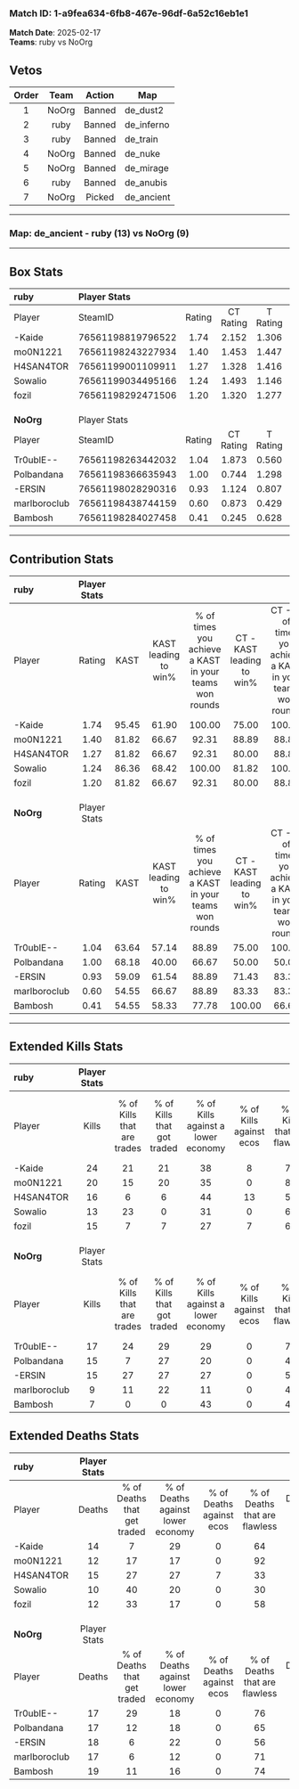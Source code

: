 ### Match ID: 1-a9fea634-6fb8-467e-96df-6a52c16eb1e1  
**Match Date**: 2025-02-17  
**Teams**: ruby vs NoOrg  

## Vetos  

| Order | Team | Action | Map |
| :---: | :--: | :----: | --- |
| 1 | NoOrg | Banned | de_dust2 |
| 2 | ruby | Banned | de_inferno |
| 3 | ruby | Banned | de_train |
| 4 | NoOrg | Banned | de_nuke |
| 5 | NoOrg | Banned | de_mirage |
| 6 | ruby | Banned | de_anubis |
| 7 | NoOrg | Picked | de_ancient |

---  

### **Map**: de_ancient - ruby (13) vs NoOrg (9)  
---  

## Box Stats  

| **ruby**     | Player Stats      |        |           |          |       |       |       |         |        |      |     |
| :- | :- | :-: | :-: | :-: | :-: | :-: | :-: | :-: | :-: | :-: | :-: |
| Player       | SteamID           | Rating | CT Rating | T Rating | KAST  |  ADR  | Kills | Assists | Deaths | K/D  | HS% |
| -Kaide       | 76561198819796522 |  1.74  |   2.152   |  1.306   | 95.45 | 109.9 |  24   |    6    |   14   | 1.71 | 58  |
| mo0N1221     | 76561198243227934 |  1.40  |   1.453   |  1.447   | 81.82 | 74.6  |  20   |    2    |   12   | 1.67 | 50  |
| H4SAN4TOR    | 76561199001109911 |  1.27  |   1.328   |  1.416   | 81.82 | 92.9  |  16   |   11    |   15   | 1.07 | 56  |
| Sowalio      | 76561199034495166 |  1.24  |   1.493   |  1.146   | 86.36 | 70.9  |  13   |   11    |   10   | 1.30 | 69  |
| fozil        | 76561198292471506 |  1.20  |   1.320   |  1.277   | 81.82 | 71.1  |  15   |    3    |   12   | 1.25 | 53  |
|              |                   |        |           |          |       |       |       |         |        |      |     |
|              |                   |        |           |          |       |       |       |         |        |      |     |
|              |                   |        |           |          |       |       |       |         |        |      |     |
| **NoOrg**    | Player Stats      |        |           |          |       |       |       |         |        |      |     |
| Player       | SteamID           | Rating | CT Rating | T Rating | KAST  |  ADR  | Kills | Assists | Deaths | K/D  | HS% |
| Tr0ublE--    | 76561198263442032 |  1.04  |   1.873   |  0.560   | 63.64 | 75.1  |  17   |    3    |   17   | 1.00 | 47  |
| Polbandana   | 76561198366635943 |  1.00  |   0.744   |  1.298   | 68.18 | 76.8  |  15   |    3    |   17   | 0.88 | 73  |
| -ERSIN       | 76561198028290316 |  0.93  |   1.124   |  0.807   | 59.09 | 83.5  |  15   |    3    |   18   | 0.83 | 53  |
| marlboroclub | 76561198438744159 |  0.60  |   0.873   |  0.429   | 54.55 | 56.4  |   9   |    5    |   17   | 0.53 | 66  |
| Bambosh      | 76561198284027458 |  0.41  |   0.245   |  0.628   | 54.55 | 36.7  |   7   |    3    |   19   | 0.37 | 71  |
---  

## Contribution Stats  

| **ruby**     | Player Stats |       |                      |                                                        |                           |                                                             |                          |                                                            |
| :- | :-: | :-: | :-: | :-: | :-: | :-: | :-: | :-: |
| Player       |    Rating    | KAST  | KAST leading to win% | % of times you achieve a KAST in your teams won rounds | CT - KAST leading to win% | CT - % of times you achieve a KAST in your teams won rounds | T - KAST leading to win% | T - % of times you achieve a KAST in your teams won rounds |
| -Kaide       |     1.74     | 95.45 |        61.90         |                         100.00                         |           75.00           |                           100.00                            |          44.44           |                           100.00                           |
| mo0N1221     |     1.40     | 81.82 |        66.67         |                         92.31                          |           88.89           |                            88.89                            |          44.44           |                           100.00                           |
| H4SAN4TOR    |     1.27     | 81.82 |        66.67         |                         92.31                          |           80.00           |                            88.89                            |          50.00           |                           100.00                           |
| Sowalio      |     1.24     | 86.36 |        68.42         |                         100.00                         |           81.82           |                           100.00                            |          50.00           |                           100.00                           |
| fozil        |     1.20     | 81.82 |        66.67         |                         92.31                          |           80.00           |                            88.89                            |          50.00           |                           100.00                           |
|              |              |       |                      |                                                        |                           |                                                             |                          |                                                            |
|              |              |       |                      |                                                        |                           |                                                             |                          |                                                            |
|              |              |       |                      |                                                        |                           |                                                             |                          |                                                            |
| **NoOrg**    | Player Stats |       |                      |                                                        |                           |                                                             |                          |                                                            |
| Player       |    Rating    | KAST  | KAST leading to win% | % of times you achieve a KAST in your teams won rounds | CT - KAST leading to win% | CT - % of times you achieve a KAST in your teams won rounds | T - KAST leading to win% | T - % of times you achieve a KAST in your teams won rounds |
| Tr0ublE--    |     1.04     | 63.64 |        57.14         |                         88.89                          |           75.00           |                           100.00                            |          33.33           |                           66.67                            |
| Polbandana   |     1.00     | 68.18 |        40.00         |                         66.67                          |           50.00           |                            50.00                            |          33.33           |                           100.00                           |
| -ERSIN       |     0.93     | 59.09 |        61.54         |                         88.89                          |           71.43           |                            83.33                            |          50.00           |                           100.00                           |
| marlboroclub |     0.60     | 54.55 |        66.67         |                         88.89                          |           83.33           |                            83.33                            |          50.00           |                           100.00                           |
| Bambosh      |     0.41     | 54.55 |        58.33         |                         77.78                          |          100.00           |                            66.67                            |          37.50           |                           100.00                           |
---  

## Extended Kills Stats  

| **ruby**     | Player Stats |                            |                            |                                    |                         |                              |                                 |                                       |                    |           |
| :- | :-: | :-: | :-: | :-: | :-: | :-: | :-: | :-: | :-: | :-: |
| Player       |    Kills     | % of Kills that are trades | % of Kills that got traded | % of Kills against a lower economy | % of Kills against ecos | % of Kills that are flawless | % of Kills that are close duels | % of Kills that are assisted by flash | Pistol Round Kills | AWP Kills |
| -Kaide       |      24      |             21             |             21             |                 38                 |            8            |              71              |                4                |                   4                   |         1          |     2     |
| mo0N1221     |      20      |             15             |             20             |                 35                 |            0            |              85              |                0                |                   5                   |         4          |     5     |
| H4SAN4TOR    |      16      |             6              |             6              |                 44                 |           13            |              56              |                0                |                   6                   |         0          |     1     |
| Sowalio      |      13      |             23             |             0              |                 31                 |            0            |              62              |                0                |                   0                   |         2          |     0     |
| fozil        |      15      |             7              |             7              |                 27                 |            7            |              60              |                7                |                   7                   |         0          |     0     |
|              |              |                            |                            |                                    |                         |                              |                                 |                                       |                    |           |
|              |              |                            |                            |                                    |                         |                              |                                 |                                       |                    |           |
|              |              |                            |                            |                                    |                         |                              |                                 |                                       |                    |           |
| **NoOrg**    | Player Stats |                            |                            |                                    |                         |                              |                                 |                                       |                    |           |
| Player       |    Kills     | % of Kills that are trades | % of Kills that got traded | % of Kills against a lower economy | % of Kills against ecos | % of Kills that are flawless | % of Kills that are close duels | % of Kills that are assisted by flash | Pistol Round Kills | AWP Kills |
| Tr0ublE--    |      17      |             24             |             29             |                 29                 |            0            |              76              |                0                |                   6                   |         7          |     4     |
| Polbandana   |      15      |             7              |             27             |                 20                 |            0            |              47              |               13                |                  13                   |         1          |     2     |
| -ERSIN       |      15      |             27             |             27             |                 27                 |            0            |              53              |               13                |                   7                   |         1          |     0     |
| marlboroclub |      9       |             11             |             22             |                 11                 |            0            |              44              |                0                |                   0                   |         0          |     1     |
| Bambosh      |      7       |             0              |             0              |                 43                 |            0            |              43              |               14                |                  14                   |         0          |     1     |
## Extended Deaths Stats  

| **ruby**     | Player Stats |                             |                                   |                          |                               |                            |                           |               |
| :- | :-: | :-: | :-: | :-: | :-: | :-: | :-: | :-: |
| Player       |    Deaths    | % of Deaths that get traded | % of Deaths against lower economy | % of Deaths against ecos | % of Deaths that are flawless | % of Deaths that are close | % of Deaths while blinded | Deaths to AWP |
| -Kaide       |      14      |              7              |                29                 |            0             |              64               |             14             |            14             |       2       |
| mo0N1221     |      12      |             17              |                17                 |            0             |              92               |             0              |             8             |       2       |
| H4SAN4TOR    |      15      |             27              |                27                 |            7             |              33               |             0              |             0             |       1       |
| Sowalio      |      10      |             40              |                20                 |            0             |              30               |             20             |            20             |       1       |
| fozil        |      12      |             33              |                17                 |            0             |              58               |             8              |             0             |       3       |
|              |              |                             |                                   |                          |                               |                            |                           |               |
|              |              |                             |                                   |                          |                               |                            |                           |               |
|              |              |                             |                                   |                          |                               |                            |                           |               |
| **NoOrg**    | Player Stats |                             |                                   |                          |                               |                            |                           |               |
| Player       |    Deaths    | % of Deaths that get traded | % of Deaths against lower economy | % of Deaths against ecos | % of Deaths that are flawless | % of Deaths that are close | % of Deaths while blinded | Deaths to AWP |
| Tr0ublE--    |      17      |             29              |                18                 |            0             |              76               |             0              |             6             |       3       |
| Polbandana   |      17      |             12              |                18                 |            0             |              65               |             0              |             0             |       0       |
| -ERSIN       |      18      |              6              |                22                 |            0             |              56               |             11             |             6             |       1       |
| marlboroclub |      17      |              6              |                12                 |            0             |              71               |             0              |             0             |       2       |
| Bambosh      |      19      |             11              |                16                 |            0             |              74               |             0              |            11             |       1       |
